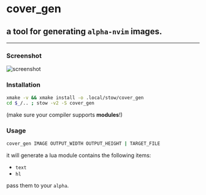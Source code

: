 # **cover_gen**

## a tool for generating `alpha-nvim` images.

---

### Screenshot

![screenshot](https://raw.github.com/wppopqpu/cover_gen/main/assets/screenshot.png)

### Installation

```sh
xmake -v && xmake install -o .local/stow/cover_gen
cd $_/.. ; stow -v2 -S cover_gen
```
(make sure your compiler supports **modules**!)

### Usage

```sh
cover_gen IMAGE OUTPUT_WIDTH OUTPUT_HEIGHT | TARGET_FILE
```

it will generate a lua module contains the following items:

- `text`
- `hl`

pass them to your `alpha`.
